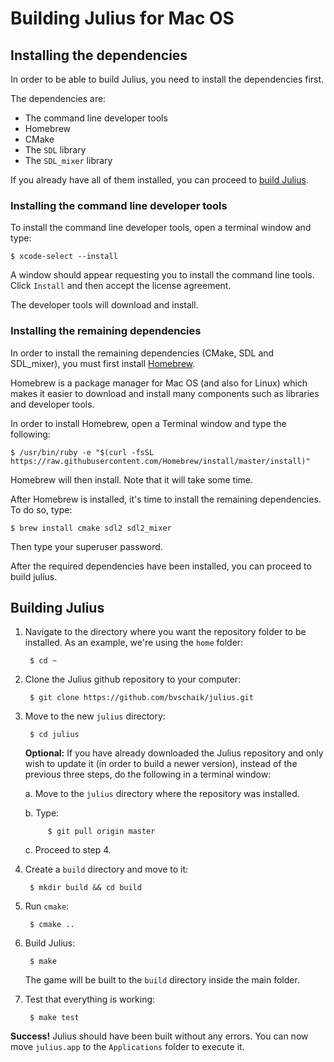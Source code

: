 # Building Julius for Mac OS

## Installing the dependencies

In order to be able to build Julius, you need to install the dependencies first.

The dependencies are:

* The command line developer tools
* Homebrew
* CMake
* The `SDL` library
* The `SDL_mixer` library

If you already have all of them installed, you can proceed to [build Julius](#building-julius).


### Installing the command line developer tools

To install the command line developer tools, open a terminal window and type:

    $ xcode-select --install

A window should appear requesting you to install the command line tools. Click `Install` and then
accept the license agreement.

The developer tools will download and install.


### Installing the remaining dependencies

In order to install the remaining dependencies (CMake, SDL and SDL_mixer), you must first install
[Homebrew](https://brew.sh).

Homebrew is a package manager for Mac OS (and also for Linux) which makes it easier to download and
install many components such as libraries and developer tools.

In order to install Homebrew, open a Terminal window and type the following:

    $ /usr/bin/ruby -e "$(curl -fsSL https://raw.githubusercontent.com/Homebrew/install/master/install)"

Homebrew will then install. Note that it will take some time.

After Homebrew is installed, it's time to install the remaining dependencies. To do so, type:

    $ brew install cmake sdl2 sdl2_mixer

Then type your superuser password.

After the required dependencies have been installed, you can proceed to build julius.


## Building Julius

1. Navigate to the directory where you want the repository folder to be installed. As an example,
   we're using the `home` folder:

        $ cd ~

2. Clone the Julius github repository to your computer:

        $ git clone https://github.com/bvschaik/julius.git

3. Move to the new `julius` directory:

        $ cd julius

    **Optional:** If you have already downloaded the Julius repository and only wish to update it
    (in order to build a newer version), instead of the previous three steps, do the following in
    a terminal window:

    a. Move to the `julius` directory where the repository was installed.

    b. Type:

            $ git pull origin master

    c. Proceed to step 4.

4. Create a `build` directory and move to it:

        $ mkdir build && cd build

5. Run `cmake`:

        $ cmake ..

6. Build Julius:

        $ make

    The game will be built to the `build` directory inside the main folder.

7. Test that everything is working:

        $ make test

**Success!** Julius should have been built without any errors. You can now move `julius.app` to the
`Applications` folder to execute it.
